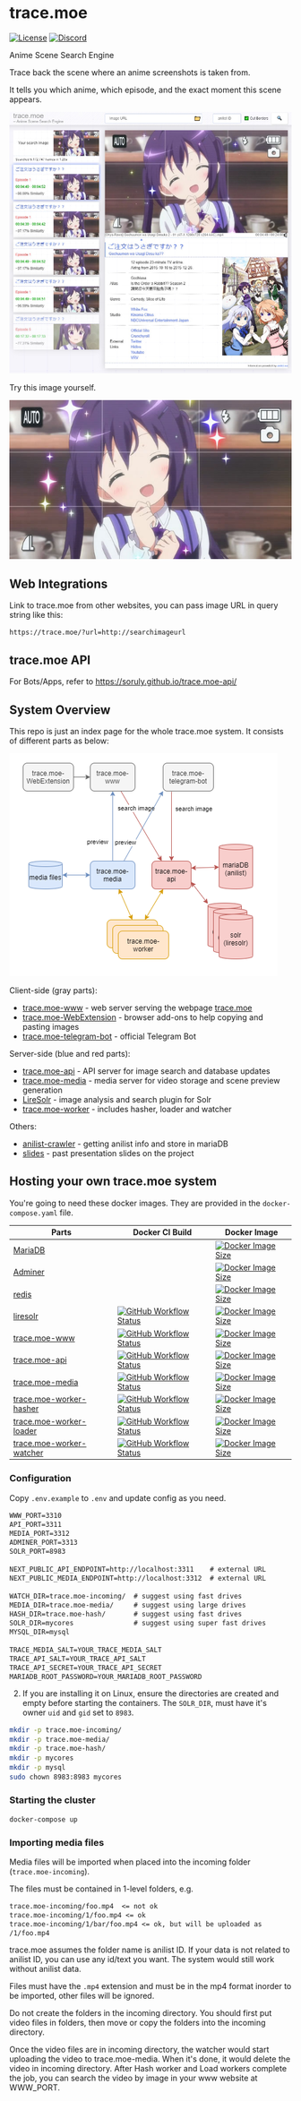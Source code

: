 # trace.moe

[![License](https://img.shields.io/github/license/soruly/trace.moe.svg?style=flat-square)](https://github.com/soruly/trace.moe/blob/master/LICENSE)
[![Discord](https://img.shields.io/discord/437578425767559188.svg?style=flat-square)](https://discord.gg/K9jn6Kj)

Anime Scene Search Engine

Trace back the scene where an anime screenshots is taken from.

It tells you which anime, which episode, and the exact moment this scene appears.

![](demo-result.jpg)

Try this image yourself.

![](demo.jpg)

## Web Integrations

Link to trace.moe from other websites, you can pass image URL in query string like this:

```
https://trace.moe/?url=http://searchimageurl
```

## trace.moe API

For Bots/Apps, refer to https://soruly.github.io/trace.moe-api/

## System Overview

This repo is just an index page for the whole trace.moe system. It consists of different parts as below:

![](overview.png)

Client-side (gray parts):

- [trace.moe-www](https://github.com/soruly/trace.moe-www) - web server serving the webpage [trace.moe](https://trace.moe)
- [trace.moe-WebExtension](https://github.com/soruly/trace.moe-WebExtension) - browser add-ons to help copying and pasting images
- [trace.moe-telegram-bot](https://github.com/soruly/trace.moe-telegram-bot) - official Telegram Bot

Server-side (blue and red parts):

- [trace.moe-api](https://github.com/soruly/trace.moe-api) - API server for image search and database updates
- [trace.moe-media](https://github.com/soruly/trace.moe-media) - media server for video storage and scene preview generation
- [LireSolr](https://github.com/soruly/liresolr) - image analysis and search plugin for Solr
- [trace.moe-worker](https://github.com/soruly/trace.moe-worker) - includes hasher, loader and watcher

Others:

- [anilist-crawler](https://github.com/soruly/anilist-crawler) - getting anilist info and store in mariaDB
- [slides](https://github.com/soruly/slides) - past presentation slides on the project

## Hosting your own trace.moe system

You're going to need these docker images. They are provided in the `docker-compose.yaml` file.

| Parts                                                                  | Docker CI Build                                                                                                                                                                              | Docker Image                                                                                                                                                                                                  |
| ---------------------------------------------------------------------- | -------------------------------------------------------------------------------------------------------------------------------------------------------------------------------------------- | ------------------------------------------------------------------------------------------------------------------------------------------------------------------------------------------------------------- |
| [MariaDB](https://mariadb.org/)                                        |                                                                                                                                                                                              | [![Docker Image Size](https://img.shields.io/docker/image-size/_/mariadb/latest?style=flat-square)](https://hub.docker.com/_/mariadb)                                                                         |
| [Adminer](https://www.adminer.org/)                                    |                                                                                                                                                                                              | [![Docker Image Size](https://img.shields.io/docker/image-size/_/adminer/latest?style=flat-square)](https://hub.docker.com/_/adminer)                                                                         |
| [redis](https://redis.io/)                                             |                                                                                                                                                                                              | [![Docker Image Size](https://img.shields.io/docker/image-size/_/redis/latest?style=flat-square)](https://hub.docker.com/_/redis)                                                                             |
| [liresolr](https://github.com/soruly/liresolr)                         | [![GitHub Workflow Status](https://img.shields.io/github/actions/workflow/status/soruly/liresolr/docker-image.yml?style=flat-square)](https://github.com/soruly/liresolr/actions)                 | [![Docker Image Size](https://img.shields.io/docker/image-size/soruly/liresolr/latest?style=flat-square)](https://github.com/soruly/liresolr/pkgs/container/liresolr)                                         |
| [trace.moe-www](https://github.com/soruly/trace.moe-www)               | [![GitHub Workflow Status](https://img.shields.io/github/actions/workflow/status/soruly/trace.moe-www/docker-image.yml?style=flat-square)](https://github.com/soruly/trace.moe-www/actions)       | [![Docker Image Size](https://img.shields.io/docker/image-size/soruly/trace.moe-www/latest?style=flat-square)](https://github.com/soruly/trace.moe-www/pkgs/container/trace.moe-www)                          |
| [trace.moe-api](https://github.com/soruly/trace.moe-api)               | [![GitHub Workflow Status](https://img.shields.io/github/actions/workflow/status/soruly/trace.moe-api/docker-image.yml?style=flat-square)](https://github.com/soruly/trace.moe-api/actions)       | [![Docker Image Size](https://img.shields.io/docker/image-size/soruly/trace.moe-api/latest?style=flat-square)](https://github.com/soruly/trace.moe-api/pkgs/container/trace.moe-api)                          |
| [trace.moe-media](https://github.com/soruly/trace.moe-media)           | [![GitHub Workflow Status](https://img.shields.io/github/actions/workflow/status/soruly/trace.moe-media/docker-image.yml?style=flat-square)](https://github.com/soruly/trace.moe-media/actions)   | [![Docker Image Size](https://img.shields.io/docker/image-size/soruly/trace.moe-media/latest?style=flat-square)](https://github.com/soruly/trace.moe-media/pkgs/container/trace.moe-media)                    |
| [trace.moe-worker-hasher](https://github.com/soruly/trace.moe-worker)  | [![GitHub Workflow Status](https://img.shields.io/github/actions/workflow/status/soruly/trace.moe-worker/docker-image.yml?style=flat-square)](https://github.com/soruly/trace.moe-worker/actions) | [![Docker Image Size](https://img.shields.io/docker/image-size/soruly/trace.moe-worker-hasher/latest?style=flat-square)](https://github.com/soruly/trace.moe-worker/pkgs/container/trace.moe-worker-hasher)   |
| [trace.moe-worker-loader](https://github.com/soruly/trace.moe-worker)  | [![GitHub Workflow Status](https://img.shields.io/github/actions/workflow/status/soruly/trace.moe-worker/docker-image.yml?style=flat-square)](https://github.com/soruly/trace.moe-worker/actions) | [![Docker Image Size](https://img.shields.io/docker/image-size/soruly/trace.moe-worker-loader/latest?style=flat-square)](https://github.com/soruly/trace.moe-worker/pkgs/container/trace.moe-worker-loader)   |
| [trace.moe-worker-watcher](https://github.com/soruly/trace.moe-worker) | [![GitHub Workflow Status](https://img.shields.io/github/actions/workflow/status/soruly/trace.moe-worker/docker-image.yml?style=flat-square)](https://github.com/soruly/trace.moe-worker/actions) | [![Docker Image Size](https://img.shields.io/docker/image-size/soruly/trace.moe-worker-watcher/latest?style=flat-square)](https://github.com/soruly/trace.moe-worker/pkgs/container/trace.moe-worker-watcher) |

### Configuration

Copy `.env.example` to `.env` and update config as you need.

```
WWW_PORT=3310
API_PORT=3311
MEDIA_PORT=3312
ADMINER_PORT=3313
SOLR_PORT=8983

NEXT_PUBLIC_API_ENDPOINT=http://localhost:3311    # external URL
NEXT_PUBLIC_MEDIA_ENDPOINT=http://localhost:3312  # external URL

WATCH_DIR=trace.moe-incoming/  # suggest using fast drives
MEDIA_DIR=trace.moe-media/     # suggest using large drives
HASH_DIR=trace.moe-hash/       # suggest using fast drives
SOLR_DIR=mycores               # suggest using super fast drives
MYSQL_DIR=mysql

TRACE_MEDIA_SALT=YOUR_TRACE_MEDIA_SALT
TRACE_API_SALT=YOUR_TRACE_API_SALT
TRACE_API_SECRET=YOUR_TRACE_API_SECRET
MARIADB_ROOT_PASSWORD=YOUR_MARIADB_ROOT_PASSWORD
```

2. If you are installing it on Linux, ensure the directories are created and empty before starting the containers. The `SOLR_DIR`, must have it's owner `uid` and `gid` set to `8983`.

```bash
mkdir -p trace.moe-incoming/
mkdir -p trace.moe-media/
mkdir -p trace.moe-hash/
mkdir -p mycores
mkdir -p mysql
sudo chown 8983:8983 mycores
```

### Starting the cluster

```bash
docker-compose up
```

### Importing media files

Media files will be imported when placed into the incoming folder (`trace.moe-incoming`).

The files must be contained in 1-level folders, e.g.

```
trace.moe-incoming/foo.mp4  <= not ok
trace.moe-incoming/1/foo.mp4 <= ok
trace.moe-incoming/1/bar/foo.mp4 <= ok, but will be uploaded as /1/foo.mp4
```

trace.moe assumes the folder name is anilist ID. If your data is not related to anilist ID, you can use any id/text you want. The system would still work without anilist data.

Files must have the `.mp4` extension and must be in the mp4 format inorder to be imported, other files will be ignored.

Do not create the folders in the incoming directory. You should first put video files in folders, then move or copy the folders into the incoming directory.

Once the video files are in incoming directory, the watcher would start uploading the video to trace.moe-media. When it's done, it would delete the video in incoming directory. After Hash worker and Load workers complete the job, you can search the video by image in your www website at WWW_PORT.

